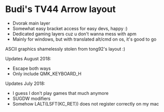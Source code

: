 # Budi's TV44 Arrow layout

- Dvorak main layer
- Somewhat easy bracket access for easy devs, happy :)
- Dedicated gaming layers cuz u don't wanna mess with apm
- Mainly for windows, but with translated alt/cmd on os, it's good to go

ASCII graphics shamelessly stolen from tong92's layout :)

Updates August 2018:
- Escape both ways
- Only include QMK_KEYBOARD_H

Updates July 2018:
- I guess I don't play games that much anymore
- SUGDW modifiers
- Somehow LALT(LSFT(KC_RET)) does not register correctly on my mac
